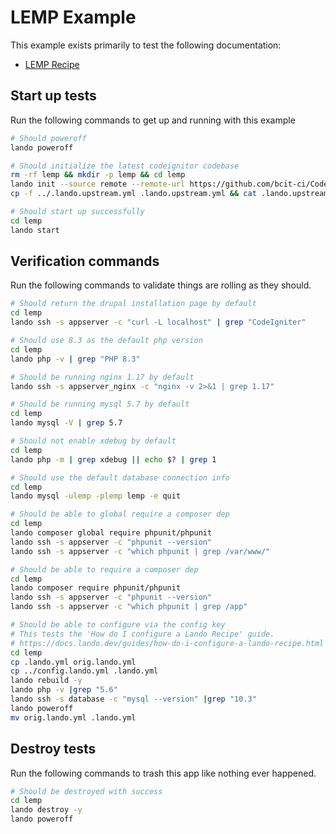 LEMP Example
============

This example exists primarily to test the following documentation:

* [LEMP Recipe](https://docs.devwithlando.io/tutorials/lemp.html)

Start up tests
--------------

Run the following commands to get up and running with this example

```bash
# Should poweroff
lando poweroff

# Should initialize the latest codeignitor codebase
rm -rf lemp && mkdir -p lemp && cd lemp
lando init --source remote --remote-url https://github.com/bcit-ci/CodeIgniter/archive/3.1.13.tar.gz --remote-options="--strip-components 1" --recipe lemp --webroot . --name lando-lemp --option composer_version=1.10.1
cp -f ../.lando.upstream.yml .lando.upstream.yml && cat .lando.upstream.yml

# Should start up successfully
cd lemp
lando start
```

Verification commands
---------------------

Run the following commands to validate things are rolling as they should.

```bash
# Should return the drupal installation page by default
cd lemp
lando ssh -s appserver -c "curl -L localhost" | grep "CodeIgniter"

# Should use 8.3 as the default php version
cd lemp
lando php -v | grep "PHP 8.3"

# Should be running nginx 1.17 by default
lando ssh -s appserver_nginx -c "nginx -v 2>&1 | grep 1.17"

# Should be running mysql 5.7 by default
cd lemp
lando mysql -V | grep 5.7

# Should not enable xdebug by default
cd lemp
lando php -m | grep xdebug || echo $? | grep 1

# Should use the default database connection info
cd lemp
lando mysql -ulemp -plemp lemp -e quit

# Should be able to global require a composer dep
cd lemp
lando composer global require phpunit/phpunit
lando ssh -s appserver -c "phpunit --version"
lando ssh -s appserver -c "which phpunit | grep /var/www/"

# Should be able to require a composer dep
cd lemp
lando composer require phpunit/phpunit
lando ssh -s appserver -c "phpunit --version"
lando ssh -s appserver -c "which phpunit | grep /app"

# Should be able to configure via the config key
# This tests the 'How do I configure a Lando Recipe' guide.
# https://docs.lando.dev/guides/how-do-i-configure-a-lando-recipe.html
cd lemp
cp .lando.yml orig.lando.yml
cp ../config.lando.yml .lando.yml
lando rebuild -y
lando php -v |grep "5.6"
lando ssh -s database -c "mysql --version" |grep "10.3"
lando poweroff
mv orig.lando.yml .lando.yml
```

Destroy tests
-------------

Run the following commands to trash this app like nothing ever happened.

```bash
# Should be destroyed with success
cd lemp
lando destroy -y
lando poweroff
```
